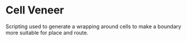 # Cell Veneer

Scripting used to generate a wrapping around cells to make a boundary more
suitable for place and route.

